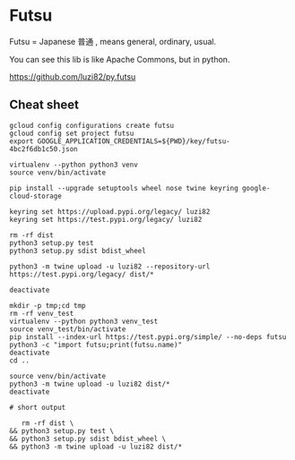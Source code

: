 # Futsu

Futsu = Japanese 普通 , means general, ordinary, usual.

You can see this lib is like Apache Commons, but in python.

https://github.com/luzi82/py.futsu


## Cheat sheet

```
gcloud config configurations create futsu
gcloud config set project futsu
export GOOGLE_APPLICATION_CREDENTIALS=${PWD}/key/futsu-4bc2f6db1c50.json

virtualenv --python python3 venv
source venv/bin/activate

pip install --upgrade setuptools wheel nose twine keyring google-cloud-storage

keyring set https://upload.pypi.org/legacy/ luzi82
keyring set https://test.pypi.org/legacy/ luzi82

rm -rf dist
python3 setup.py test
python3 setup.py sdist bdist_wheel

python3 -m twine upload -u luzi82 --repository-url https://test.pypi.org/legacy/ dist/*

deactivate

mkdir -p tmp;cd tmp
rm -rf venv_test
virtualenv --python python3 venv_test
source venv_test/bin/activate
pip install --index-url https://test.pypi.org/simple/ --no-deps futsu
python3 -c "import futsu;print(futsu.name)"
deactivate
cd ..

source venv/bin/activate
python3 -m twine upload -u luzi82 dist/*
deactivate

# short output

   rm -rf dist \
&& python3 setup.py test \
&& python3 setup.py sdist bdist_wheel \
&& python3 -m twine upload -u luzi82 dist/*

```

